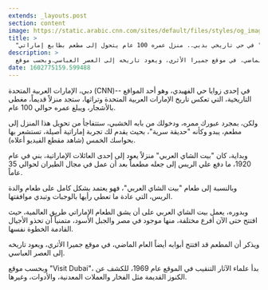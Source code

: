 ```yaml
--- 
extends: _layouts.post 
section: content 
image: https://static.arabic.cnn.com/sites/default/files/styles/og_image_v1/public/2020/10/14/images/Screen%20Shot%202020-10-14%20at%204.37.40%20PM.jpg?itok=mSuarMB7 
title: > 
  "حديقة سرية" في حي تاريخي بدبي.. منزل عمره 100 عام يتحول إلى مطعم بطابع إماراتي 
description: > 
  وبداية، كان "بيت الشاي العربي" منزلاً يعود إلى إحدى العائلات الإماراتية، بني في عام 1920، ما دفع علي الريس إلى جعله مطعماً بعد أن عمل في مجال الطيران لحوالي 35 عاماً.وبالنسبة إلى طعام "بيت الشاي العربي"، فهو يعتمد بشكل كامل على طعام والدة الريس، التي عادة ما تعطي رأيها بالوجبات وتبدي موافقتها.وبدوره، يعمل بيت الشاي العربي على أن يشق الطعام الإماراتي طريق العالمية، حيث افتتح حتى الآن أفرع مختلفة، منها موجود في مصر والجبل الأسود، متمنياً أن تحذو الأجيال القادمة الخطوة نفسها.ويذكر أن المطعم قد افتتح أبوابه أيضاً العام الماضي، في موقع جميرا الأثري، ويعود تاريخه إلى العصر العباسي.وبحسب موقع "Visit Dubai"، بدأ علماء الآثار التنقيب في الموقع عام 1969، للكشف عن الكنوز القديمة مثل الفخار والعملات المعدنية، والأدوات، وغيرها. 
date: 1602775159.599488 
--- 
```

دبي، الإمارات العربية المتحدة (CNN)-- في إحدى زوايا حي الفهيدي، وهو أحد المواقع التاريخية، التي تعكس تاريخ الإمارات العربية المتحدة وتراثها، ستجد منزلاً قديماً، مغطى بالأشجار، ويبلغ عمره حوالي 100 عام.

ولكن، بمجرد عبورك ممره، ودخولك من بابه الخشبي، ستتفاجأ من تحويل هذا المنزل إلى مطعم، يبدو وكأنه "حديقة سرية"، بحيث يقدم لك تجربة إماراتية أصيلة، تستشعر بها بحواسك الخمس (شاهد مقطع الفيديو أعلاه).

وبداية، كان "بيت الشاي العربي" منزلاً يعود إلى إحدى العائلات الإماراتية، بني في عام 1920، ما دفع علي الريس إلى جعله مطعماً بعد أن عمل في مجال الطيران لحوالي 35 عاماً.

وبالنسبة إلى طعام "بيت الشاي العربي"، فهو يعتمد بشكل كامل على طعام والدة الريس، التي عادة ما تعطي رأيها بالوجبات وتبدي موافقتها.

وبدوره، يعمل بيت الشاي العربي على أن يشق الطعام الإماراتي طريق العالمية، حيث افتتح حتى الآن أفرع مختلفة، منها موجود في مصر والجبل الأسود، متمنياً أن تحذو الأجيال القادمة الخطوة نفسها.

ويذكر أن المطعم قد افتتح أبوابه أيضاً العام الماضي، في موقع جميرا الأثري، ويعود تاريخه إلى العصر العباسي.

وبحسب موقع "Visit Dubai"، بدأ علماء الآثار التنقيب في الموقع عام 1969، للكشف عن الكنوز القديمة مثل الفخار والعملات المعدنية، والأدوات، وغيرها.